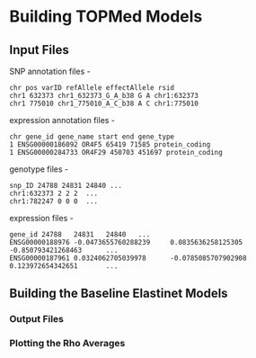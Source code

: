 # Building TOPMed Models
## Input Files 
SNP annotation files - 
```
chr pos varID refAllele effectAllele rsid
chr1 632373 chr1_632373_G_A_b38 G A chr1:632373
chr1 775010 chr1_775010_A_C_b38 A C chr1:775010
```
expression annotation files - 
```
chr gene_id gene_name start end gene_type
1 ENSG00000186092 OR4F5 65419 71585 protein_coding
1 ENSG00000284733 OR4F29 450703 451697 protein_coding
```
genotype files - 
```
snp_ID 24788 24831 24840 ...
chr1:632373 2 2 2  ...
chr1:782247 0 0 0  ...
```
expression files -
```
gene_id 24788   24831   24840   ...
ENSG00000188976 -0.0473655760288239     0.0835636258125305      -0.850793421268463      ...
ENSG00000187961 0.0324062705039978      -0.0785085707902908     0.123972654342651       ...
```
## Building the Baseline Elastinet Models
### Output Files
### Plotting the Rho Averages
